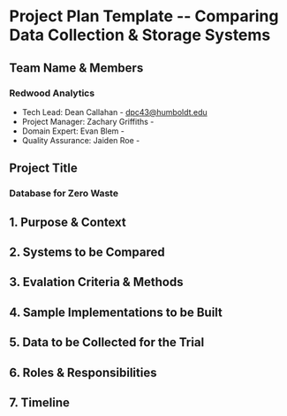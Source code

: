 # Project Plan Template -- Comparing Data Collection & Storage Systems

## Team Name & Members
### Redwood Analytics
- Tech Lead: Dean Callahan - dpc43@humboldt.edu
- Project Manager: Zachary Griffiths - 
- Domain Expert: Evan Blem -
- Quality Assurance: Jaiden Roe - 

## Project Title
### Database for Zero Waste

## 1. Purpose & Context

## 2. Systems to be Compared

## 3. Evalation Criteria & Methods

## 4. Sample Implementations to be Built

## 5. Data to be Collected for the Trial

## 6. Roles & Responsibilities

## 7. Timeline
